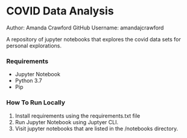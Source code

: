 # COVID Data Analysis
Author: Amanda Crawford
GitHub Username: amandajcrawford

A repository of jupyter notebooks that explores the covid data sets for personal explorations.

### Requirements
* Jupyter Notebook
* Python 3.7
* Pip

### How To Run Locally
1. Install requirements using the requirements.txt file
2. Run Jupyter Notebook using Juptyer CLI.
3. Visit jupyter notebooks that are listed in the /notebooks directory.

